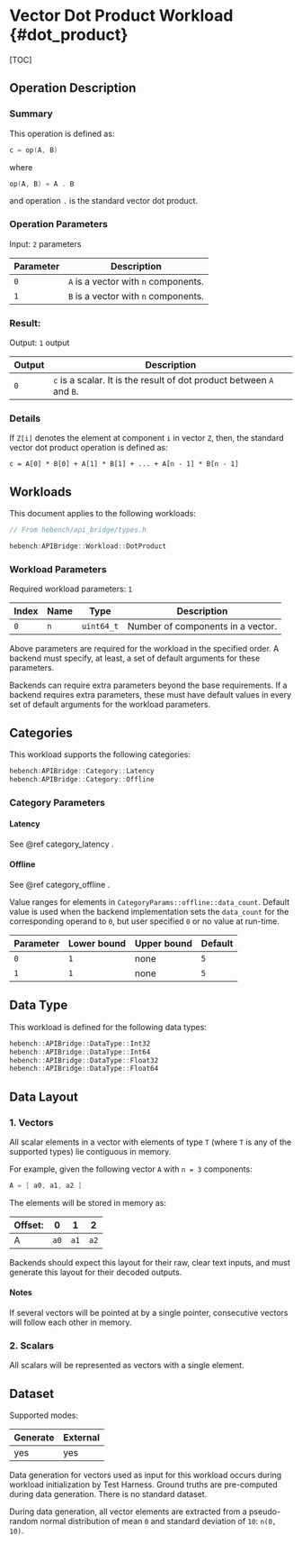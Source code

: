 
Vector Dot Product Workload {#dot_product}
========================

[TOC]

## Operation Description

### Summary
This operation is defined as:

```cpp
c = op(A, B)
```

where

```cpp
op(A, B) = A . B
```

and operation `.` is the standard vector dot product.

### Operation Parameters

Input: `2` parameters

| Parameter | Description |
|-|-|
| `0` | `A` is a vector with `n` components. |
| `1` | `B` is a vector with `n` components. |

### Result:

Output: `1` output

| Output | Description |
|-|-|
| `0` | `c` is a scalar. It is the result of dot product between `A` and `B`. |

### Details

If `Z[i]` denotes the element at component `i` in vector `Z`, then, the standard vector dot product operation is defined as:

```
c = A[0] * B[0] + A[1] * B[1] + ... + A[n - 1] * B[n - 1]
```

## Workloads

This document applies to the following workloads:

```cpp
// From hebench/api_bridge/types.h

hebench:APIBridge::Workload::DotProduct
```

### Workload Parameters

Required workload parameters: `1`

| Index | Name | Type | Description |
|-|-|-|-|
| `0` | `n` | `uint64_t` | Number of components in a vector. |

Above parameters are required for the workload in the specified order. A backend must specify, at least, a set of default arguments for these parameters.

Backends can require extra parameters beyond the base requirements. If a backend requires extra parameters, these must have default values in every set of default arguments for the workload parameters.

## Categories
This workload supports the following categories:

```cpp
hebench:APIBridge::Category::Latency
hebench:APIBridge::Category::Offline
```

### Category Parameters
#### Latency
See @ref category_latency .

#### Offline
See @ref category_offline .

Value ranges for elements in `CategoryParams::offline::data_count`. Default value is used when the backend implementation sets the `data_count` for the corresponding operand to `0`, but user specified `0` or no value at run-time.

| Parameter | Lower bound | Upper bound | Default |
|-|-|-|-|
| `0` | `1` | none |`5` | 
| `1` | `1` | none |`5` | 

## Data Type

This workload is defined for the following data types:

```cpp
hebench::APIBridge::DataType::Int32
hebench::APIBridge::DataType::Int64
hebench::APIBridge::DataType::Float32
hebench::APIBridge::DataType::Float64
```

## Data Layout

### 1. Vectors
All scalar elements in a vector with elements of type `T` (where `T` is any of the supported types) lie contiguous in memory.

For example, given the following vector `A` with `n = 3` components:

```cpp
A = [ a0, a1, a2 ]
```

The elements will be stored in memory as:

| Offset: | 0 | 1 | 2 |
|-|-|-|-|
|A| `a0`  | `a1`  | `a2`  |

Backends should expect this layout for their raw, clear text inputs, and must generate this layout for their decoded outputs.

#### Notes
If several vectors will be pointed at by a single pointer, consecutive vectors will follow each other in memory.

### 2. Scalars
All scalars will be represented as vectors with a single element.

## Dataset

Supported modes:

| Generate | External |
|-|-|
| yes | yes |

Data generation for vectors used as input for this workload occurs during workload initialization by Test Harness. Ground truths are pre-computed during data generation. There is no standard dataset.

During data generation, all vector elements are extracted from a pseudo-random normal distribution of mean `0` and standard deviation of `10`: `n(0, 10)`.
